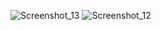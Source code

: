 ![Screenshot_13](https://github.com/dev-alihasan/hover-to-large/assets/101947194/20ae9d4e-7a2d-4fd9-9d97-c041fc57aade)
![Screenshot_12](https://github.com/dev-alihasan/hover-to-large/assets/101947194/e1d7f730-3473-4091-94bf-2220bda93837)
